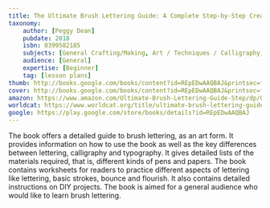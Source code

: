 ```yaml
---
title: The Ultimate Brush Lettering Guide: A Complete Step-by-Step Creative Workbook to Jump-Start Modern Calligraphy Skills
taxonomy:
	author: [Peggy Dean]
	pubdate: 2018
	isbn: 0399582185
	subjects: [General Crafting/Making, Art / Techniques / Calligraphy, Art / Techniques / Pen & Ink Drawing, Self-Help / Creativity]
	audience: [General]
	expertise: [Beginner]
	tag: [lesson plans]
thumb: http://books.google.com/books/content?id=REpEDwAAQBAJ&printsec=frontcover&img=1&zoom=2&edge=curl&imgtk=AFLRE70pqSfSFt7G0flE6vYsUJ2KBMnRimb6LpnJEaSrTGH03qR4F-tAmPi9ilaG1xfBZCe7JtO378Ud-FikjUcCC_gcLQtwMx3UUwa7UZXe_MvGNENDcmaXlhdqIZmr_dy8L5xIlL05&source=gbs_api
cover: http://books.google.com/books/content?id=REpEDwAAQBAJ&printsec=frontcover&img=1&zoom=6&edge=curl&imgtk=AFLRE72cKYFed5yvtc4_nvXISa9LyW0UEVvWcnsmUIbuogOxhoWTfsLZCb_r_UzcHyvOo_qs_rAHfwpHpi4r5QT5FA7T0IJVbqivtpByvcKtqUXPlZi66Jk1rAkxVg1u0bPdjZitMb5G&source=gbs_api
amazon: https://www.amazon.com/Ultimate-Brush-Lettering-Guide-Step/dp/0399582177/ref=sr_1_1?keywords=Ultimate+Brush+Lettering+Guide+%3A+a+Complete+Step-By-Step+Creative+Workbook+to+Jumpstart+Modern+Calligraphy+Skills.&qid=1570113053&s=gateway&sr=8-1
worldcat: https://www.worldcat.org/title/ultimate-brush-lettering-guide-a-complete-step-by-step-creative-workbook-to-jumpstart-modern-calligraphy-skills/oclc/1050794842&referer=brief_results
google: https://play.google.com/store/books/details?id=REpEDwAAQBAJ
---
```

The book offers a detailed guide to brush lettering, as an art form. It provides information on how to use the book as well as the key differences between lettering, calligraphy and typography. It gives detailed lists of the materials required, that is, different kinds of pens and papers. The book contains worksheets for readers to practice different aspects of lettering like lettering, basic strokes, bounce and flourish. It also contains detailed instructions on DIY projects. The book is aimed for a general audience who would like to learn brush lettering.